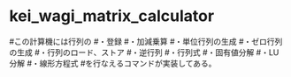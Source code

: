 # kei_wagi_matrix_calculator
#この計算機には行列の
#・登録
#・加減乗算
#・単位行列の生成
#・ゼロ行列の生成
#・行列のロード、ストア
#・逆行列
#・行列式
#・固有値分解
#・LU 分解
#・線形方程式
#を行なえるコマンドが実装してある。
